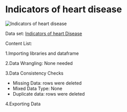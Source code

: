 # **Indicators of heart disease**
![Indicators of heart disease](https://encrypted-tbn0.gstatic.com/images?q=tbn:ANd9GcRZt5A1Zj-6a6FAuu8zV3d4Yaslp0lRTl5L8g&s)

Data set: [Indicators of heart Disease](https://www.kaggle.com/datasets/kamilpytlak/personal-key-indicators-of-heart-disease)

Content List:

1.Importing libraries and dataframe

2.Data Wrangling: None needed

3.Data Consistency Checks

 - Missing Data: rows were deleted
 - Mixed Data Type: None
 - Duplicate data: rows were deleted
 
4.Exporting Data
